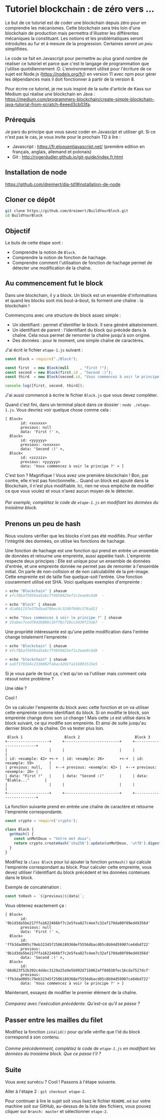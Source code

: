 # Tutoriel blockchain : de zéro vers ...

Le but de ce tutoriel est de coder une blockchain depuis zéro pour en comprendre les mécanismes. Cette blockchain sera très loin d'une blockchain de production mais permettra d'illustrer les différentes mécaniques la constituant. Les notions et les problématiques seront introduites au fur et à mesure de la progression. Certaines seront *un peu* simplifiées.

Le code se fait en Javascript pour permettre au plus grand nombre de réaliser ce tutoriel et parce que c'est le langage de programmation que j'utilise quotidiennement :D. L'environnement utilisé pour l'écriture de ce sujet est Node.js (https://nodejs.org/fr/) en version 11 avec npm pour gérer les dépendances mais il doit fonctionner à partir de la version 8. 

Pour écrire ce tutoriel, je me suis inspiré de la suite d'article de Kass sur Medium qui réalise une blockchain en Java : https://medium.com/programmers-blockchain/create-simple-blockchain-java-tutorial-from-scratch-6eeed3cb03fa.

## Prérequis

Je pars du principe que vous savez coder en Javascipt et utiliser git. Si ce n'est pas le cas, je vous invite pour le prochain TD à lire :

* Javascript : https://fr.eloquentjavascript.net/ (première edition en français, anglais, allemand et polonais)
* Git : http://rogerdudler.github.io/git-guide/index.fr.html

## Installation de node

https://github.com/dreimert/dia-td1#installation-de-node

## Cloner ce dépôt

```Bash
git clone https://github.com/dreimert/BuildYourBlock.git
cd BuildYourBlock
```

## Objectif

Le buts de cette étape sont :

* Comprendre la notion de `Block`.
* Comprendre la notion de fonction de hachage.
* Comprendre comment l'utilisation de fonction de hachage permet de détecter une modification de la chaîne.

## Au commencement fut le block

Dans une blockchain, il y a block. Un block est un ensemble d'informations et quand les blocks sont mis bout-à-bout, ils forment une chaîne : la blockchain !

Commençons avec une structure de block assez simple :

* Un identifiant : permet d'identifier le block. Il sera généré aléatoirement.
* Un identifiant de parent : l'identifiant du block qui précède dans la chaîne. Cela nous permet de remonter la chaîne jusqu'à son origine.
* Des données : pour le moment, une simple chaîne de caractères.

J'ai écrit le fichier `etape-1.js` suivant :

```Javascript
const Block = require("./Block");

const first  = new Block(null     , "First !");
const second = new Block(first.id , "Second :)");
const third  = new Block(second.id, "Vous commencez à voir le principe ?");

console.log([first, second, third]);
```

J'ai aussi commencé à écrire le fichier `Block.js` que vous devez compléter.

Quand c'est fini, dans un terminal placé dans ce dossier : `node ./etape-1.js`. Vous devriez voir quelque chose comme cela :

```
[ Block<
       id: <xxxxxx>
       previous: null
       data: 'First !' >,
  Block<
       id: <yyyyyy>
       previous: <xxxxxx>
       data: 'Second :)' >,
  Block<
       id: <zzzzzz>
       previous: <yyyyyy>
       data: 'Vous commencez à voir le principe ?' > ]
```

C'est bon ? Magnifique ! Vous avez une première blockchain ! Bon, par contre, elle n'est  pas fonctionnelle... Quand un block est ajouté dans la Blockchain, il n'est plus modifiable. Ici, rien ne vous empêche de modifier ce que vous voulez et vous n'avez aucun moyen de le détecter.

###### Par exemple, complétez le code de `etape-1.js` en modifiant les données du troisième block.

## Prenons un peu de hash

Nous voulons vérifier que les blocks n'ont pas été modifiés. Pour vérifier l'intégrité des données, on utilise les fonctions de hachage.

Une fonction de hachage est une fonction qui prend en entrée un ensemble de données et retourne une empreinte, aussi appelée hash. L'empreinte respecte deux principes : Elle est unique pour un ensemble de données d'entrée, et une empreinte donnée ne permet pas de remonter à l'ensemble initial. On parle de non-collision et de non calculabilité de la pré-image. Cette empreinte est de taille fixe quelque-soit l'entrée. Une fonction couramment utilisé est SHA. Voici quelques exemples d'empreinte :

```Bash
> echo "Blockchain" | shasum
# efcf8baf5959ad1ebc7f4950425ef1c2eae9cbd9  -

> echo "Block" | shasum
# d1a6b1157e37bdaad78bec4c3240f0d6c576ad21  -

> echo "Vous commencez à voir le principe ?" | shasum
# 25abec7ced7642b886c1bffbc710cc3439f23ab7  -
```

Une propriété intéressante est qu'une petite modification dans l'entrée change totalement l'empreinte :

```Bash
> echo "Blockchain" | shasum
# efcf8baf5959ad1ebc7f4950425ef1c2eae9cbd9  -

> echo "blockchain" | shasum
# ea5f179324c233b002fa8ac4201fa216001515e5  -
```

Si je vous parle de tout ça, c'est qu'on va l'utiliser mais comment cela résout notre problème ?

Une idée ?

Cool !

On va calculer l'empreinte du block avec cette fonction et on va utiliser cette empreinte comme identifiant du block. Si on modifie le block, son empreinte change donc son `id` change ! Mais cette `id` est utilisé dans le block suivant, ce qui modifie son empreinte. Et ainsi de suite jusqu'au dernier block de la chaîne. On va tester plus loin.

     Block 1                   Block 2                         Block 3
    +-------------------+     +-------------------------+     +-------------------------+
    |                   |     |                         |     |                         |
    | id: <example: 42> +<-+  | id: <example: 26>       +<-+  | id: <example: 59>       |
    | previous: null,   |  +--+ previous: <exemple: 42> |  +--+ previous: <exemple: 26> |
    | data: "First !"   |     | data: "Second :)"       |     | data: "Blabla..."       |
    |                   |     |                         |     |                         |
    +-------------------+     +-------------------------+     +-------------------------+

La fonction suivante prend en entrée une chaîne de caractère et retourne l'empreinte correspondante.

```Javascript
const crypto = require('crypto');

class Block {
  getHash() {
    const unMotDoux = "Votre mot doux";
    return crypto.createHash('sha256').update(unMotDoux, 'utf8').digest('hex');
  }
}
```

Modifiez la `class Block` pour lui ajouter la fonction `getHash()` qui calcule l'empreinte correspondant au block. Pour calculer cette empreinte, vous devez utiliser l'identifiant du block précédent et les données contenues dans le block.

Exemple de concaténation :

```Javascript
const toHash = `${previous}${data}`;
```

Vous obtenez exactement ça :

```
[ Block<
       id: '9b1d3da5be217ffa1622466bf7c2e5fea827c4ee7c32af170da00f89ed49356d'
       previous: null
       data: 'First !' >,
  Block<
       id: 'ffb3dad005c79eb32345f2506189368ef5556dbacd05c8b94d59907ce64bd722'
       previous: '9b1d3da5be217ffa1622466bf7c2e5fea827c4ee7c32af170da00f89ed49356d'
       data: 'Second :)' >,
  Block<
       id: '66d623f52b392c4ddec3129a25a9e5b992d71b062aff0d838fec16cda7527dcf'
       previous: 'ffb3dad005c79eb32345f2506189368ef5556dbacd05c8b94d59907ce64bd722'
       data: 'Vous commencez à voir le principe ?' > ]
```

Maintenant, essayez de modifier le premier élément de la chaîne.

###### Comparez avec l'exécution précédente. Qu'est-ce qu'il se passe ?

## Passer entre les mailles du filet

Modifiez la fonction `isValid()` pour qu'elle vérifie que l'id du block correspond à son contenu.

###### Comme précédemment, complétez le code de `etape-1.js` en modifiant les données du troisième block. Que ce passe t'il ?

## Suite

Vous avez survécu ? Cool ! Passons à l'étape suivante.

Aller à l'étape 2 : `git checkout etape-2`.

Pour continuer à lire le sujet soit vous lisez le fichier `README.md` sur votre machine soit sur GitHub, au-dessus de la liste des fichiers, vous pouvez cliquer sur `Branch: master` et sélectionner `etape-2`.
